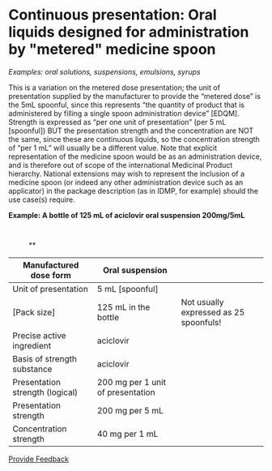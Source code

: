 # Continuous presentation: Oral liquids designed for administration by "metered" medicine spoon

_Examples: oral solutions, suspensions, emulsions, syrups_

This is a variation on the metered dose presentation; the unit of presentation supplied by the manufacturer to provide the “metered dose” is the 5mL spoonful, since this represents “the quantity of product that is administered by filling a single spoon administration device” \[EDQM]. Strength is expressed as “per one unit of presentation” (per 5 mL \[spoonful]) BUT the presentation strength and the concentration are NOT the same, since these are continuous liquids, so the concentration strength of “per 1 mL” will usually be a different value. Note that explicit representation of the medicine spoon would be as an administration device, and is therefore out of scope of the international Medicinal Product hierarchy. National extensions may wish to represent the inclusion of a medicine spoon (or indeed any other administration device such as an applicator) in the package description (as in IDMP, for example) should the use case(s) require.

**Example: A bottle of 125 mL of aciclovir oral suspension 200mg/5mL**

<figure><img src="../../../../../../.gitbook/assets/Screenshot 2025-09-26 at 3.02.33 PM.png" alt=""><figcaption></figcaption></figure>

<figure><img src="../../../../../../authoring/pharmaceutical-and-biologic-product/images/304775953.jpg" alt=""><figcaption><p>**</p></figcaption></figure>

| Manufactured dose form          | Oral suspension                   |                                        |
| ------------------------------- | --------------------------------- | -------------------------------------- |
| Unit of presentation            | 5 mL \[spoonful]                  |                                        |
| \[Pack size]                    | 125 mL in the bottle              | Not usually expressed as 25 spoonfuls! |
| Precise active ingredient       | aciclovir                         |                                        |
| Basis of strength substance     | aciclovir                         |                                        |
| Presentation strength (logical) | 200 mg per 1 unit of presentation |                                        |
| Presentation strength           | 200 mg per 5 mL                   |                                        |
| Concentration strength          | 40 mg per 1 mL                    |                                        |

<a href="https://docs.google.com/forms/d/e/1FAIpQLScTmbZIf0UEQwYDkY27EEWBkaiYkHSbR0_9DmFrMLXoQLyL7Q/viewform?usp=pp_url&#x26;entry.1767247133=SCT+Editorial+Guide&#x26;entry.670899847=Continuous%20presentation%3A%20Oral%20liquids%20designed%20for%20administration%20by%20%22metered%22%20medicine%20spoon" class="button primary">Provide Feedback</a>
